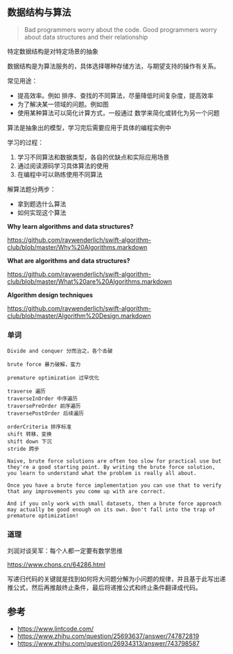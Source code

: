 
## 数据结构与算法

> Bad programmers worry about the code. 
> Good programmers worry about data structures and their relationship

特定数据结构是对特定场景的抽象

数据结构是为算法服务的，具体选择哪种存储方法，与期望支持的操作有关系。

常见用途：
- 提高效率。例如 排序、查找的不同算法，尽量降低时间复杂度，提高效率
- 为了解决某一领域的问题。例如图
- 使用某种算法可以简化计算方式，一般通过 数学来简化或转化为另一个问题

算法是抽象出的模型，学习完后需要应用于具体的编程实例中

学习的过程：
1. 学习不同算法和数据类型，各自的优缺点和实际应用场景
2. 通过阅读源码学习具体算法的使用
3. 在编程中可以熟练使用不同算法

解算法题分两步：

- 拿到题选什么算法
- 如何实现这个算法

**Why learn algorithms and data structures?**

https://github.com/raywenderlich/swift-algorithm-club/blob/master/Why%20Algorithms.markdown

**What are algorithms and data structures?**

https://github.com/raywenderlich/swift-algorithm-club/blob/master/What%20are%20Algorithms.markdown

**Algorithm design techniques**

https://github.com/raywenderlich/swift-algorithm-club/blob/master/Algorithm%20Design.markdown

### 单词 

``` shell
Divide and conquer 分而治之，各个击破

brute force 暴力破解，蛮力

premature optimization 过早优化

traverse 遍历
traverseInOrder 中序遍历
traversePreOrder 前序遍历
traversePostOrder 后续遍历

orderCriteria 排序标准
shift 转移，变换
shift down 下沉
stride 跨步

Naive, brute force solutions are often too slow for practical use but they're a good starting point. By writing the brute force solution, you learn to understand what the problem is really all about.

Once you have a brute force implementation you can use that to verify that any improvements you come up with are correct.

And if you only work with small datasets, then a brute force approach may actually be good enough on its own. Don't fall into the trap of premature optimization!
```


### 道理

刘润对谈吴军：每个人都一定要有数学思维

https://www.chons.cn/64286.html

写递归代码的关键就是找到如何将大问题分解为小问题的规律，并且基于此写出递推公式，然后再推敲终止条件，最后将递推公式和终止条件翻译成代码。









## 参考

- https://www.lintcode.com/
- https://www.zhihu.com/question/25693637/answer/747872819
- https://www.zhihu.com/question/26934313/answer/743798587
